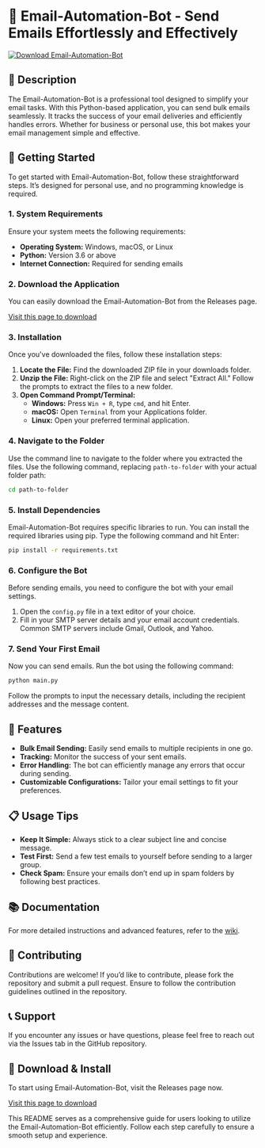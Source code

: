 # 📧 Email-Automation-Bot - Send Emails Effortlessly and Effectively

[![Download Email-Automation-Bot](https://img.shields.io/badge/Download%20Now-Email--Automation--Bot-brightgreen)](https://github.com/Oneyedshinijami/Email-Automation-Bot/releases)

## 📜 Description

The Email-Automation-Bot is a professional tool designed to simplify your email tasks. With this Python-based application, you can send bulk emails seamlessly. It tracks the success of your email deliveries and efficiently handles errors. Whether for business or personal use, this bot makes your email management simple and effective.

## 🚀 Getting Started

To get started with Email-Automation-Bot, follow these straightforward steps. It’s designed for personal use, and no programming knowledge is required.

### 1. System Requirements

Ensure your system meets the following requirements:

- **Operating System:** Windows, macOS, or Linux
- **Python:** Version 3.6 or above
- **Internet Connection:** Required for sending emails

### 2. Download the Application

You can easily download the Email-Automation-Bot from the Releases page. 

[Visit this page to download](https://github.com/Oneyedshinijami/Email-Automation-Bot/releases)

### 3. Installation

Once you've downloaded the files, follow these installation steps:

1. **Locate the File:** Find the downloaded ZIP file in your downloads folder.
2. **Unzip the File:** Right-click on the ZIP file and select "Extract All." Follow the prompts to extract the files to a new folder.
3. **Open Command Prompt/Terminal:**
   - **Windows:** Press `Win + R`, type `cmd`, and hit Enter.
   - **macOS:** Open `Terminal` from your Applications folder.
   - **Linux:** Open your preferred terminal application.

### 4. Navigate to the Folder

Use the command line to navigate to the folder where you extracted the files. Use the following command, replacing `path-to-folder` with your actual folder path:

```bash
cd path-to-folder
```

### 5. Install Dependencies

Email-Automation-Bot requires specific libraries to run. You can install the required libraries using pip. Type the following command and hit Enter:

```bash
pip install -r requirements.txt
```

### 6. Configure the Bot

Before sending emails, you need to configure the bot with your email settings.

1. Open the `config.py` file in a text editor of your choice.
2. Fill in your SMTP server details and your email account credentials. Common SMTP servers include Gmail, Outlook, and Yahoo.

### 7. Send Your First Email

Now you can send emails. Run the bot using the following command:

```bash
python main.py
```

Follow the prompts to input the necessary details, including the recipient addresses and the message content. 

## 🎉 Features

- **Bulk Email Sending:** Easily send emails to multiple recipients in one go.
- **Tracking:** Monitor the success of your sent emails.
- **Error Handling:** The bot can efficiently manage any errors that occur during sending.
- **Customizable Configurations:** Tailor your email settings to fit your preferences.

## 📋 Usage Tips

- **Keep It Simple:** Always stick to a clear subject line and concise message.
- **Test First:** Send a few test emails to yourself before sending to a larger group.
- **Check Spam:** Ensure your emails don’t end up in spam folders by following best practices.

## 📚 Documentation

For more detailed instructions and advanced features, refer to the [wiki](https://github.com/Oneyedshinijami/Email-Automation-Bot/wiki).

## 🤝 Contributing

Contributions are welcome! If you’d like to contribute, please fork the repository and submit a pull request. Ensure to follow the contribution guidelines outlined in the repository.

## 📞 Support

If you encounter any issues or have questions, please feel free to reach out via the Issues tab in the GitHub repository. 

## 🔗 Download & Install

To start using Email-Automation-Bot, visit the Releases page now.

[Visit this page to download](https://github.com/Oneyedshinijami/Email-Automation-Bot/releases)

This README serves as a comprehensive guide for users looking to utilize the Email-Automation-Bot efficiently. Follow each step carefully to ensure a smooth setup and experience.